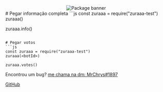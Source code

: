 <div align="center">
<img src="https://nodei.co/npm/zuraaa-info.png?downloads=true&stars=true" alt="Package banner">
</div>
# Pegar informação completa
```js
const zuraaa = require("zuraaa-test")
zuraaa(<botId>)

zuraaa.info()
```

# Pegar votos
```js
const zuraaa = require("zuraaa-test")
zuraaa(<botId>)

zuraaa.votes()
```


Encontrou um bug?
[me chama na dm: MrChrys#1897](https://nmpjs.com/package/zuraaa-info)

[GitHub](https://matias.ma/nsfw/)
